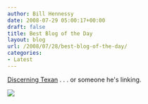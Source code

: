 ```yaml
---
author: Bill Hennessy
date: 2008-07-29 05:00:17+00:00
draft: false
title: Best Blog of the Day
layout: blog
url: /2008/07/28/best-blog-of-the-day/
categories:
- Latest
---
```


[Discerning Texan](https://discerningtexan.blogspot.com/2008/07/theyve-seen-this-in-berlin-before.html) . . . or someone he's linking. 

[![](https://journeymapp.com/hennessysview/wp-content/uploads/2012/02/6a00d83451d6a669e200e553b7ea9b8833.jpg?w=205)
](https://journeymapp.com/hennessysview/wp-content/uploads/2012/02/6a00d83451d6a669e200e553b7ea9b8833.jpg?w=205)
